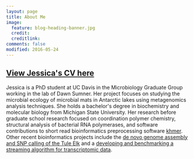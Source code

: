 ```yaml
---
layout: page
title: About Me
image:
  feature: blog-heading-banner.jpg
  credit:
  creditlink:
comments: false
modified: 2016-05-24
---
```


## [View Jessica's CV here](https://www.dropbox.com/s/jg999ugxquhdzct/JessicaMizzi_PublicCV2017.pdf?dl=0)

Jessica is a PhD student at UC Davis in the Microbiology Graduate Group working in the lab of Dawn Sumner. Her project focuses on studying the microbial ecology of microbial mats in Antarctic lakes using metagenomics analysis techniques. She holds a bachelor's degree in biochemistry and molecular biology from Michigan State University. Her research before graduate school  research focused on coordination polymer chemistry, structural analysis of bacterial RNA polymerases, and software contributions to short read bioinformatics preprocessing software [khmer](http://khmer.readthedocs.io/en/v2.0/). Other recent bioinformatics projects include the [de novo genome assembly and SNP calling of the Tule Elk](https://github.com/jessicamizzi/tule-elk) and a [developing and benchmarking a streaming algorithm for transcriptomic data](https://github.com/jessicamizzi/tule-elk).
